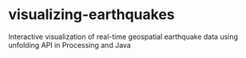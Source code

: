# visualizing-earthquakes
Interactive visualization of real-time geospatial earthquake data using unfolding API in Processing and Java
